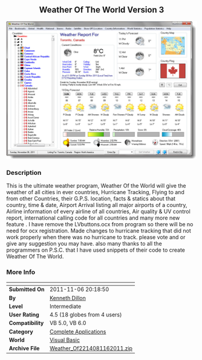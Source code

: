 ﻿<div align="center">

## Weather Of The World Version 3

<img src="PIC20111162329434436.jpg">
</div>

### Description

This is the ultimate weather program, Weather Of the World will give the weather of all cities in ever countries, Hurricane Tracking, Flying to and from other Countries, their G.P.S. location, facts & statics about that country, time & date, Airport Arrival listing all major airports of a country, Airline information of every airline of all countries, Air quality & UV control report, international calling code for all countries and many more new feature . I have remove the LVbuttons.ocx from program so there will be no need for ocx registration. Made changes to hurricane tracking that did not work properly when there was no hurricane to track. please vote and or give any suggestion you may have. also many thanks to all the programmers on P.S.C. that I have used snippets of their code to create Weather Of The World.
 
### More Info
 


<span>             |<span>
---                |---
**Submitted On**   |2011-11-06 20:18:50
**By**             |[Kenneth Dillon](https://github.com/Planet-Source-Code/PSCIndex/blob/master/ByAuthor/kenneth-dillon.md)
**Level**          |Intermediate
**User Rating**    |4.5 (18 globes from 4 users)
**Compatibility**  |VB 5\.0, VB 6\.0
**Category**       |[Complete Applications](https://github.com/Planet-Source-Code/PSCIndex/blob/master/ByCategory/complete-applications__1-27.md)
**World**          |[Visual Basic](https://github.com/Planet-Source-Code/PSCIndex/blob/master/ByWorld/visual-basic.md)
**Archive File**   |[Weather\_Of2214081162011\.zip](https://github.com/Planet-Source-Code/kenneth-dillon-weather-of-the-world-version-3__1-74166/archive/master.zip)








